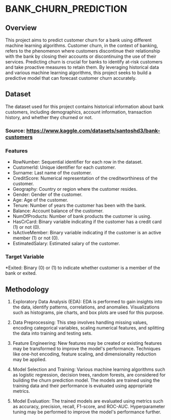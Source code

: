 # BANK_CHURN_PREDICTION

## Overview
This project aims to predict customer churn for a bank using different machine learning algorithms. Customer churn, in the context of banking, refers to the phenomenon where customers discontinue their relationship with the bank by closing their accounts or discontinuing the use of their services.
Predicting churn is crucial for banks to identify at-risk customers and take proactive measures to retain them. By leveraging historical data and various machine learning algorithms, this project seeks to build a predictive model that can forecast customer churn accurately.


## Dataset
The dataset used for this project contains historical information about bank customers, including demographics, account information, transaction history, and whether they churned or not.
### Source: https://www.kaggle.com/datasets/santoshd3/bank-customers
### Features
  * RowNumber: Sequential identifier for each row in the dataset.  
  * CustomerId: Unique identifier for each customer.  
  * Surname: Last name of the customer.  
  * CreditScore: Numerical representation of the creditworthiness of the customer.  
  * Geography: Country or region where the customer resides.  
  * Gender: Gender of the customer.  
  * Age: Age of the customer.  
  * Tenure: Number of years the customer has been with the bank.  
  * Balance: Account balance of the customer.  
  * NumOfProducts: Number of bank products the customer is using.  
  * HasCrCard: Binary variable indicating if the customer has a credit card (1) or not (0).  
  * IsActiveMember: Binary variable indicating if the customer is an active member (1) or not (0).  
  * EstimatedSalary: Estimated salary of the customer.  

### Target Variable

  *Exited: Binary (0) or (1) to indicate whether customer is a member of the bank or exited.

## Methodology

1.  Exploratory Data Analysis (EDA): EDA is performed to gain insights into the data, identify patterns, correlations, and anomalies. Visualizations such as histograms, pie charts, and box plots are used for this purpose.

2.  Data Preprocessing: This step involves handling missing values, encoding categorical variables, scaling numerical features, and splitting the data into training and testing sets.


3.  Feature Engineering: New features may be created or existing features may be transformed to improve the model's performance. Techniques like one-hot encoding, feature scaling, and dimensionality reduction may be applied.

4.  Model Selection and Training: Various machine learning algorithms such as logistic regression, decision trees, random forests, are considered for building the churn prediction model. The models are trained using the training data and their performance is evaluated using appropriate metrics.

5.  Model Evaluation: The trained models are evaluated using metrics such as accuracy, precision, recall, F1-score, and ROC-AUC. Hyperparameter tuning may be performed to improve the model's performance further.

